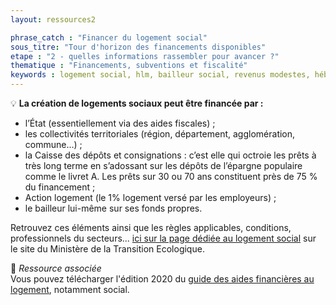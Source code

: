 ```yaml
---
layout: ressources2

phrase_catch : "Financer du logement social"
sous_titre: "Tour d'horizon des financements disponibles"
etape : "2 - quelles informations rassembler pour avancer ?"
thematique : "Financements, subventions et fiscalité"
keywords : logement social, hlm, bailleur social, revenus modestes, hébergement, locatif social, OPH, SEM, APL
---
```


💡 **La création de logements sociaux peut être financée par :**
- l’État (essentiellement via des aides fiscales) ;
- les collectivités territoriales (région, département, agglomération, commune…) ;
- la Caisse des dépôts et consignations : c’est elle qui octroie les prêts à très long terme en s’adossant sur les dépôts de l’épargne populaire comme le livret A. Les prêts sur 30 ou 70 ans constituent près de 75 % du financement ;
- Action logement (le 1% logement versé par les employeurs) ;
- le bailleur lui-même sur ses fonds propres.

Retrouvez ces éléments ainsi que les règles applicables, conditions, professionnels du secteurs... [ici sur la page dédiée au logement social](https://www.ecologie.gouv.fr/logement-social-hlm-definition-categories-financement-attribution-acteurs#e5) sur le site du Ministère de la Transition Ecologique. 
  
🎁 *Ressource associée*  
Vous pouvez télécharger l'édition 2020 du [guide des aides financières au logement](http://www.financement-logement-social.logement.gouv.fr/IMG/pdf/les_aides_financieres_au_logement_edition_2020_cle114d55.pdf), notamment social.
